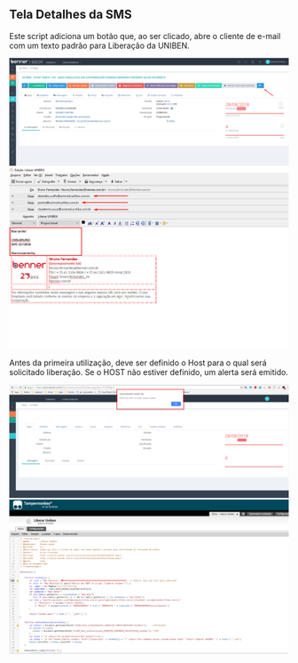 ## Tela Detalhes da SMS

Este script adiciona um botão que, ao ser clicado, abre o cliente de e-mail com um texto padrão para Liberação da UNIBEN.

  ![Botão Liberar Uniben](liberar-uniben.PNG)
  ![Email padrão](email.PNG)
  
Antes da primeira utilização, deve ser definido o Host para o qual será solicitado liberação. Se o HOST não estiver definido, um alerta será emitido.

  ![Alerta de Host não definido](alerta.PNG)
  ![Alterar Host na primeira utilização](host.PNG)
